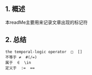 ## 1. 概述

本readMe主要用来记录文章出现的标记符

## 2. 总结

~~~ 
the temporal-logic operator  □  []
不等于	≠  #(/=)
属于  ∈  \in
定义于  :=  ==
~~~

